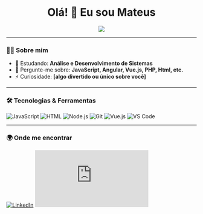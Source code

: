   <h1 align="center">Olá! 👋 Eu sou Mateus</h1>

<p align="center">
  <img src="https://readme-typing-svg.herokuapp.com/?lines=Desenvolvedor+Fullstack;Amante+de+tecnologia;Sempre+aprendendo!" />
</p>

---

### 👨‍💻 Sobre mim

- 🌱 Estudando: **Análise e Desenvolvimento de Sistemas**
- 💬 Pergunte-me sobre: **JavaScript, Angular, Vue.js, PHP, Html, etc.** <!-- - 📫 Contato: **[seu email]** -->
- ⚡ Curiosidade: **[algo divertido ou único sobre você]**

---

### 🛠️ Tecnologias & Ferramentas

![JavaScript](https://img.shields.io/badge/-JavaScript-black?style=flat-square&logo=javascript)
![HTML](https://img.shields.io/badge/-Html5-black?style=flat-square&logo=html5)
![Node.js](https://img.shields.io/badge/-Node.js-black?style=flat-square&logo=node.js)
![Git](https://img.shields.io/badge/-Git-black?style=flat-square&logo=git)
![Vue.js](https://img.shields.io/badge/-Vuejs-black?style=flat-square&logo=vuedotjs)
![VS Code](https://img.shields.io/badge/-VS_Code-black?style=flat-square&logo=visual-studio-code)
<!--
---

### 📈 Estatísticas

<p align="center">
  <img height="180em" src="https://github-readme-stats.vercel.app/api?username=seunome&show_icons=true&theme=tokyonight" />
  <img height="180em" src="https://github-readme-stats.vercel.app/api/top-langs/?username=seunome&layout=compact&theme=tokyonight" />
</p>
-->
---

### 🌍 Onde me encontrar

[![LinkedIn](https://img.shields.io/badge/-LinkedIn-blue?style=flat-square&logo=Linkedin&logoColor=white&link=https://www.linkedin.com/in/mateus-shimomura/)]([https://www.linkedin.com/in/seunome/](https://www.linkedin.com/in/mateus-shimomura/))
[![Portfolio](https://img.shields.io/badge/-Portfólio-000?style=flat-square&logo=github&link=https://seuportifolio.com)](https://seuportifolio.com)
